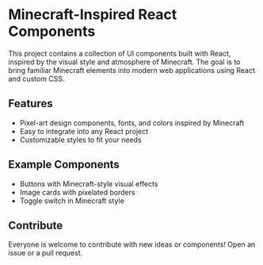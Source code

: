 # Minecraft-Inspired React Components

This project contains a collection of UI components built with React, inspired by the visual style and atmosphere of Minecraft. The goal is to bring familiar Minecraft elements into modern web applications using React and custom CSS.

## Features

- Pixel-art design components, fonts, and colors inspired by Minecraft
- Easy to integrate into any React project
- Customizable styles to fit your needs

## Example Components

- Buttons with Minecraft-style visual effects
- Image cards with pixelated borders
- Toggle switch in Minecraft style

## Contribute

Everyone is welcome to contribute with new ideas or components! Open an issue or a pull request.
